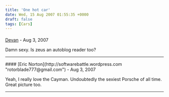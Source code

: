 ```yaml
---
title: 'One hot car'
date: Wed, 15 Aug 2007 01:55:35 +0000
draft: false
tags: [Cars]
---
```



#### 
[Devan](http://dgoodwin.dangerouslyinc.com "dgoodwin@dangerouslyinc.com") - <time datetime="2007-08-15 07:34:32">Aug 3, 2007</time>

Damn sexy. Is zeus an autoblog reader too?
<hr />
#### 
[Eric Norton](http://softwarebattle.wordpress.com "rotorblade777@gmail.com") - <time datetime="2007-08-15 13:38:09">Aug 3, 2007</time>

Yeah, I really love the Cayman. Undoubtedly the sexiest Porsche of all time. Great picture too.
<hr />
